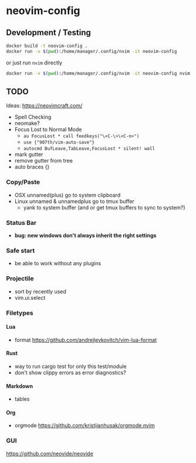 # neovim-config

## Development / Testing

```bash
docker build -t neovim-config .
docker run -v $(pwd):/home/manager/.config/nvim -it neovim-config
```

or just run `nvim` directly
```bash
docker run -v $(pwd):/home/manager/.config/nvim -it neovim-config nvim
```

## TODO
Ideas: https://neovimcraft.com/


- Spell Checking
- neomake?
- Focus Lost to Normal Mode
  - `au FocusLost * call feedkeys("\<C-\>\<C-n>")`
  - `use {"907th/vim-auto-save"}`
  - `autocmd BufLeave,TabLeave,FocusLost * silent! wall`
- mark gutter
- remove gutter from tree
- auto braces {}

### Copy/Paste
- OSX unnamed(plus) go to system clipboard
- Linux unnamed & unnamedplus go to tmux buffer
  - yank to system buffer (and or get tmux buffers to sync to system?)

### Status Bar
- **bug: new windows don't always inherit the right settings**

### Safe start
- be able to work without any plugins

### Projectile
- sort by recently used
- vim.ui.select

### Filetypes
#### Lua
- format https://github.com/andrejlevkovitch/vim-lua-format

#### Rust
- way to run cargo test for only this test/module
- don't show clippy errors as error diagnostics?

#### Markdown
- tables
#### Org
- orgmode https://github.com/kristijanhusak/orgmode.nvim

### GUI
https://github.com/neovide/neovide
